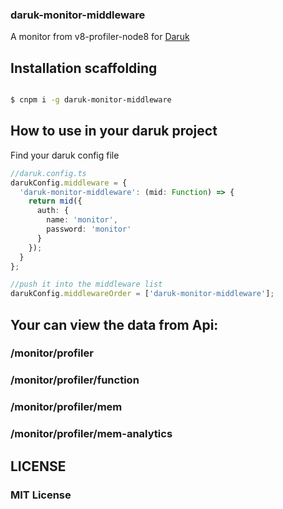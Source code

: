 ### daruk-monitor-middleware

A monitor from v8-profiler-node8 for [Daruk](https://darukjs.github.io/daruk.org)

## Installation scaffolding

```bash

$ cnpm i -g daruk-monitor-middleware

```

## How to use in your daruk project

Find your daruk config file

```typescript
//daruk.config.ts
darukConfig.middleware = {
  'daruk-monitor-middleware': (mid: Function) => {
    return mid({
      auth: {
        name: 'monitor',
        password: 'monitor'
      }
    });
  }
};

//push it into the middleware list
darukConfig.middlewareOrder = ['daruk-monitor-middleware'];
```

## Your can view the data from Api:

### /monitor/profiler

### /monitor/profiler/function

### /monitor/profiler/mem

### /monitor/profiler/mem-analytics

## LICENSE

### MIT License
